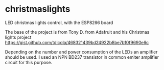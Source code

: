 # christmaslights
LED christmas lights control, with the ESP8266 board

The base of the project is from Tony D. from Adafruit and his Christmas lights project
https://gist.github.com/tdicola/468321439bd24922b8be7b10f9690e6c

Depending on the number and power consumption of the LEDs an amplifier should be used.
I used an NPN BD237 transistor in common emiter amplifier circuit for this purpose.
